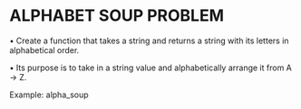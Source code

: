 # **ALPHABET SOUP PROBLEM**

• Create a function that takes a string and returns a string with its letters in alphabetical order.

• Its purpose is to take in a string value and alphabetically arrange it from A -> Z.

Example:
alpha_soup
